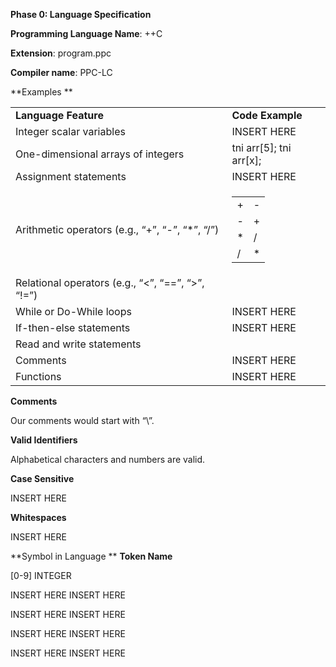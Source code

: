 **Phase 0: Language Specification**

**Programming Language Name**: ++C

**Extension**: program.ppc

**Compiler name**:  PPC-LC

**Examples **


<table>
  <tr>
   <td><strong>Language Feature</strong>
   </td>
   <td><strong>Code Example</strong>
   </td>
  </tr>
  <tr>
   <td>Integer scalar variables
   </td>
   <td>INSERT HERE
   </td>
  </tr>
  <tr>
   <td>One-dimensional arrays of integers
   </td>
   <td>tni arr[5]; tni arr[x];
   </td>
  </tr>
  <tr>
   <td>Assignment statements
   </td>
   <td>INSERT HERE
   </td>
  </tr>
  <tr>
   <td>Arithmetic operators (e.g., “+”, “-”, “*”, “/”)
   </td>
   <td>

<table>
  <tr>
   <td>+
   </td>
   <td>-
   </td>
  </tr>
  <tr>
   <td>-
   </td>
   <td>+
   </td>
  </tr>
  <tr>
   <td>*
   </td>
   <td>/
   </td>
  </tr>
  <tr>
   <td>/
   </td>
   <td>*
   </td>
  </tr>
</table>


   </td>
  </tr>
  <tr>
   <td>Relational operators (e.g., “&lt;”, “==”, “>”, “!=”)

   </td>
   <td>
   </td>
  </tr>
  <tr>
   <td>While or Do-While loops

   </td>
   <td>INSERT HERE

   </td>
  </tr>
  <tr>
   <td>If-then-else statements

   </td>
   <td>INSERT HERE

   </td>
  </tr>
  <tr>
   <td>Read and write statements 

   </td>
   <td>
   </td>
  </tr>
  <tr>
   <td>Comments

   </td>
   <td>INSERT HERE

   </td>
  </tr>
  <tr>
   <td>Functions

   </td>
   <td>INSERT HERE

   </td>
  </tr>
</table>


**Comments**

Our comments would start with “\\”.

**Valid Identifiers**

Alphabetical characters and numbers are valid. 

**Case Sensitive**

INSERT HERE

**Whitespaces**

INSERT HERE

**Symbol in Language	**				**Token Name**

[0-9]							INTEGER

INSERT HERE							INSERT HERE

INSERT HERE							INSERT HERE

INSERT HERE							INSERT HERE

INSERT HERE							INSERT HERE
